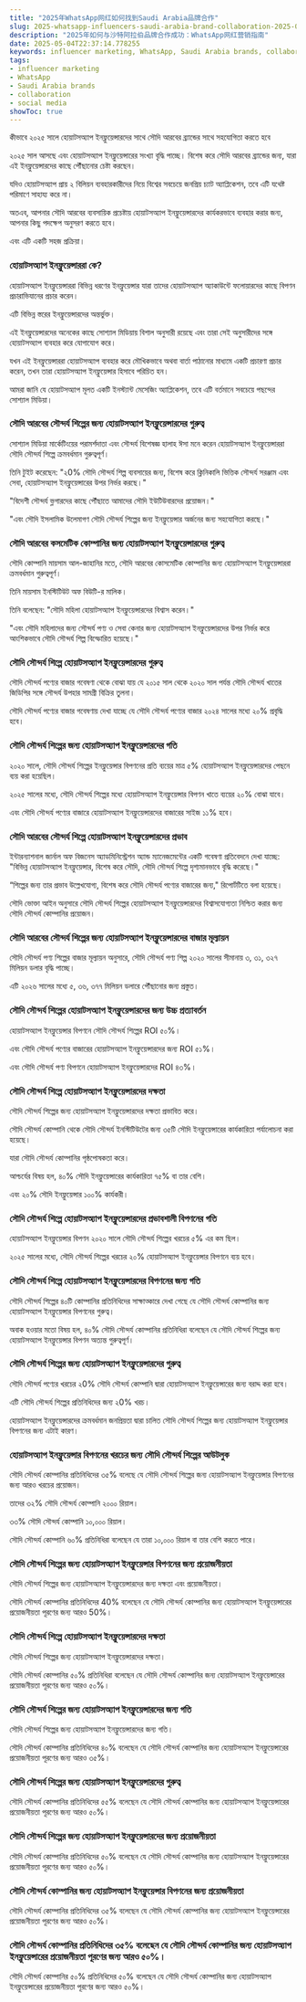 ```yaml
---
title: "2025年WhatsApp网红如何找到Saudi Arabia品牌合作"
slug: 2025-whatsapp-influencers-saudi-arabia-brand-collaboration-2025-05-04
description: "2025年如何与沙特阿拉伯品牌合作成功：WhatsApp网红营销指南"
date: 2025-05-04T22:37:14.778255
keywords: influencer marketing, WhatsApp, Saudi Arabia brands, collaboration, social media
tags:
- influencer marketing
- WhatsApp
- Saudi Arabia brands
- collaboration
- social media
showToc: true
---
```


কীভাবে ২০২৫ সালে হোয়াটসঅ্যাপ ইনফ্লুয়েন্সারদের সাথে সৌদি আরবের ব্র্যান্ডের সাথে সহযোগিতা করতে হবে

২০২৫ সাল আসছে এবং হোয়াটসঅ্যাপ ইনফ্লুয়েন্সারের সংখ্যা বৃদ্ধি পাচ্ছে। বিশেষ করে সৌদি আরবের ব্র্যান্ডের জন্য, যারা এই ইনফ্লুয়েন্সারদের কাছে পৌঁছানোর চেষ্টা করছেন।

যদিও হোয়াটসঅ্যাপ প্রায় ২ বিলিয়ন ব্যবহারকারীদের নিয়ে বিশ্বের সবচেয়ে জনপ্রিয় চ্যাট অ্যাপ্লিকেশন, তবে এটি যথেষ্ট পরিমাণে সাহায্য করে না।

অতএব, আপনার সৌদি আরবের ব্যবসায়িক প্রচেষ্টায় হোয়াটসঅ্যাপ ইনফ্লুয়েন্সারদের কার্যকরভাবে ব্যবহার করার জন্য, আপনার কিছু পদক্ষেপ অনুসরণ করতে হবে।

এবং এটি একটি সহজ প্রক্রিয়া।

### হোয়াটসঅ্যাপ ইনফ্লুয়েন্সাররা কে?

হোয়াটসঅ্যাপ ইনফ্লুয়েন্সাররা বিভিন্ন ধরণের ইনফ্লুয়েন্সার যারা তাদের হোয়াটসঅ্যাপ অ্যাকাউন্টে ফলোয়ারদের কাছে বিপণন প্রচারাভিযানের প্রচার করেন।

এটি বিভিন্ন স্তরের ইনফ্লুয়েন্সারদের অন্তর্ভুক্ত।

এই ইনফ্লুয়েন্সারদের অনেকের কাছে সোশ্যাল মিডিয়ায় বিশাল অনুসারী রয়েছে এবং তারা সেই অনুসারীদের সঙ্গে হোয়াটসঅ্যাপ ব্যবহার করে যোগাযোগ করে।

যখন এই ইনফ্লুয়েন্সাররা হোয়াটসঅ্যাপ ব্যবহার করে মৌখিকভাবে অথবা বার্তা পাঠানোর মাধ্যমে একটি প্রচারণা প্রচার করেন, তখন তারা হোয়াটসঅ্যাপ ইনফ্লুয়েন্সার হিসাবে পরিচিত হন।

আমরা জানি যে হোয়াটসঅ্যাপ মূলত একটি ইনস্ট্যান্ট মেসেজিং অ্যাপ্লিকেশন, তবে এটি বর্তমানে সবচেয়ে পছন্দের সোশ্যাল মিডিয়া।

### সৌদি আরবের সৌন্দর্য শিল্পের জন্য হোয়াটসঅ্যাপ ইনফ্লুয়েন্সারদের গুরুত্ব

সোশ্যাল মিডিয়া মার্কেটিংয়ের পরামর্শদাতা এবং সৌন্দর্য বিশেষজ্ঞ হালাহ ঈসা মনে করেন হোয়াটসঅ্যাপ ইনফ্লুয়েন্সাররা সৌদি সৌন্দর্য শিল্পে ক্রমবর্ধমান গুরুত্বপূর্ণ।

তিনি টুইট করেছেন: "২0% সৌদি সৌন্দর্য শিল্প ব্যবসায়ের জন্য, বিশেষ করে ক্লিনিকালি ভিত্তিক সৌন্দর্য সরঞ্জাম এবং সেবা, হোয়াটসঅ্যাপ ইনফ্লুয়েন্সারের উপর নির্ভর করছে।"

"বিদেশী সৌন্দর্য ভ্লগারদের কাছে পৌঁছাতে আমাদের সৌদি ইউটিউবারদের প্রয়োজন।"

"এবং সৌদি ইসলামিক উলেমাগণ সৌদি সৌন্দর্য শিল্পের জন্য ইনফ্লুয়েন্সার অর্জনের জন্য সহযোগিতা করছে।"

### সৌদি আরবের কসমেটিক কোম্পানির জন্য হোয়াটসঅ্যাপ ইনফ্লুয়েন্সারদের গুরুত্ব

সৌদি কোম্পানি মায়সাম আল-জাহানির মতে, সৌদি আরবের কোসমেটিক কোম্পানির জন্য হোয়াটসঅ্যাপ ইনফ্লুয়েন্সাররা ক্রমবর্ধমান গুরুত্বপূর্ণ।

তিনি মায়সাম ইনস্টিটিউট অফ বিউটি-র মালিক।

তিনি বলেছেন: "সৌদি মহিলা হোয়াটসঅ্যাপ ইনফ্লুয়েন্সারদের বিশ্বাস করেন।"

"এবং সৌদি মহিলাদের জন্য সৌন্দর্য পণ্য ও সেবা কেনার জন্য হোয়াটসঅ্যাপ ইনফ্লুয়েন্সারদের উপর নির্ভর করে আংশিকভাবে সৌদি সৌন্দর্য শিল্প বিস্ফোরিত হয়েছে।"

### সৌদি সৌন্দর্য শিল্পে হোয়াটসঅ্যাপ ইনফ্লুয়েন্সারদের গুরুত্ব

সৌদি সৌন্দর্য পণ্যের বাজার গবেষণা থেকে বোঝা যায় যে ২০১৫ সাল থেকে ২০২০ সাল পর্যন্ত সৌদি সৌন্দর্য খাতের জিডিপির সঙ্গে সৌন্দর্য উপহার সামগ্রী বিক্রির তুলনা।

সৌদি সৌন্দর্য পণ্যের বাজার গবেষণায় দেখা যাচ্ছে যে সৌদি সৌন্দর্য পণ্যের বাজার ২০২৪ সালের মধ্যে ২০% প্রবৃদ্ধি হবে।

### সৌদি সৌন্দর্য শিল্পের জন্য হোয়াটসঅ্যাপ ইনফ্লুয়েন্সারদের গতি

২০২০ সালে, সৌদি সৌন্দর্য শিল্পের ইনফ্লুয়েন্সার বিপণনের প্রতি ব্যয়ের মাত্র ৫% হোয়াটসঅ্যাপ ইনফ্লুয়েন্সারদের পেছনে ব্যয় করা হয়েছিল।

২০২৫ সালের মধ্যে, সৌদি সৌন্দর্য শিল্পের মধ্যে হোয়াটসঅ্যাপ ইনফ্লুয়েন্সার বিপণন খাতে ব্যয়ের ২০% বোঝা যাবে।

এবং সৌদি সৌন্দর্য পণ্যের বাজারে হোয়াটসঅ্যাপ ইনফ্লুয়েন্সারদের বাজারের সাইজ ১১% হবে।

### সৌদি আরবের সৌন্দর্য শিল্পে হোয়াটসঅ্যাপ ইনফ্লুয়েন্সারদের প্রভাব

ইন্টারন্যাশনাল জার্নাল অফ বিজনেস অ্যাডমিনিস্ট্রেশন অ্যান্ড ম্যানেজমেন্টের একটি গবেষণা প্রতিবেদনে দেখা যাচ্ছে: "বিভিন্ন হোয়াটসঅ্যাপ ইনফ্লুয়েন্সার, বিশেষ করে সৌদি, সৌদি সৌন্দর্য শিল্পে দৃশ্যমানভাবে বৃদ্ধি করেছে।"

“শিল্পের জন্য তার প্রভাব উল্লেখযোগ্য, বিশেষ করে সৌদি সৌন্দর্য পণ্যের বাজারের জন্য," রিপোর্টটিতে বলা হয়েছে।

সৌদি ভোক্তা আইন অনুসারে সৌদি সৌন্দর্য শিল্পের হোয়াটসঅ্যাপ ইনফ্লুয়েন্সারদের বিশ্বাসযোগ্যতা নিশ্চিত করার জন্য সৌদি সৌন্দর্য কোম্পানির প্রয়োজন।

### সৌদি আরবের সৌন্দর্য শিল্পের জন্য হোয়াটসঅ্যাপ ইনফ্লুয়েন্সারদের বাজার মূল্যায়ন

সৌদি সৌন্দর্য পণ্য শিল্পের বাজার মূল্যায়ন অনুসারে, সৌদি সৌন্দর্য পণ্য শিল্প ২০২০ সালের সীমানায় ৩, ৩১, ৩২৭ মিলিয়ন ডলার বৃদ্ধি পাচ্ছে।

এটি ২০২৬ সালের মধ্যে ৫, ৩৬, ৩৭৭ মিলিয়ন ডলারে পৌঁছানোর জন্য প্রস্তুত।

### সৌদি সৌন্দর্য শিল্পের হোয়াটসঅ্যাপ ইনফ্লুয়েন্সারদের জন্য উচ্চ প্রত্যাবর্তন

হোয়াটসঅ্যাপ ইনফ্লুয়েন্সার বিপণনে সৌদি সৌন্দর্য শিল্পের ROI ৫০%। 

এবং সৌদি সৌন্দর্য পণ্যের বাজারের হোয়াটসঅ্যাপ ইনফ্লুয়েন্সারদের জন্য ROI ৫১%।

এবং সৌদি সৌন্দর্য পণ্য বিপণনে হোয়াটসঅ্যাপ ইনফ্লুয়েন্সারদের ROI ৪৩%।

### সৌদি সৌন্দর্য শিল্পে হোয়াটসঅ্যাপ ইনফ্লুয়েন্সারদের দক্ষতা

সৌদি সৌন্দর্য শিল্পের জন্য হোয়াটসঅ্যাপ ইনফ্লুয়েন্সারদের দক্ষতা প্রভাবিত করে।

সৌদি সৌন্দর্য কোম্পানি থেকে সৌদি সৌন্দর্য ইনস্টিটিউটের জন্য ৩৫টি সৌদি ইনফ্লুয়েন্সারের কার্যকারিতা পর্যালোচনা করা হয়েছে।

যারা সৌদি সৌন্দর্য কোম্পানির পৃষ্ঠপোষকতা করে।

আশ্চর্যের বিষয় হল, ৪০% সৌদি ইনফ্লুয়েন্সারের কার্যকারিতা ৭৫% বা তার বেশি।

এবং ২০% সৌদি ইনফ্লুয়েন্সার ১০০% কার্যকরী।

### সৌদি সৌন্দর্য শিল্পে হোয়াটসঅ্যাপ ইনফ্লুয়েন্সারদের প্রভাবশালী বিপণনের গতি

হোয়াটসঅ্যাপ ইনফ্লুয়েন্সার বিপণন ২০২০ সালে সৌদি সৌন্দর্য শিল্পের খরচের ৫% এর কম ছিল।

২০২৫ সালের মধ্যে, সৌদি সৌন্দর্য শিল্পের খরচের ২০% হোয়াটসঅ্যাপ ইনফ্লুয়েন্সার বিপণনে ব্যয় হবে।

### সৌদি সৌন্দর্য শিল্পে হোয়াটসঅ্যাপ ইনফ্লুয়েন্সারদের বিপণনের জন্য গতি

সৌদি সৌন্দর্য শিল্পের ৪০টি কোম্পানির প্রতিনিধিদের সাক্ষাত্কারে দেখা গেছে যে সৌদি সৌন্দর্য কোম্পানির জন্য হোয়াটসঅ্যাপ ইনফ্লুয়েন্সার বিপণনের গুরুত্ব।

অবাক হওয়ার মতো বিষয় হল, ৪০% সৌদি সৌন্দর্য কোম্পানির প্রতিনিধিরা বলেছেন যে সৌদি সৌন্দর্য শিল্পের জন্য হোয়াটসঅ্যাপ ইনফ্লুয়েন্সার বিপণন অত্যন্ত গুরুত্বপূর্ণ।

### সৌদি সৌন্দর্য শিল্পের জন্য হোয়াটসঅ্যাপ ইনফ্লুয়েন্সারদের গুরুত্ব

সৌদি সৌন্দর্য পণ্যের খরচের ২0% সৌদি সৌন্দর্য কোম্পানি দ্বারা হোয়াটসঅ্যাপ ইনফ্লুয়েন্সারের জন্য বরাদ্দ করা হবে।

এটি সৌদি সৌন্দর্য শিল্পের প্রতিনিধিদের জন্য ২0% খরচ।

হোয়াটসঅ্যাপ ইনফ্লুয়েন্সারদের ক্রমবর্ধমান জনপ্রিয়তা দ্বারা চালিত সৌদি সৌন্দর্য শিল্পের জন্য হোয়াটসঅ্যাপ ইনফ্লুয়েন্সার বিপণনের জন্য এটাই কারণ।

### হোয়াটসঅ্যাপ ইনফ্লুয়েন্সার বিপণনের খরচের জন্য সৌদি সৌন্দর্য শিল্পের আউটলুক

সৌদি সৌন্দর্য কোম্পানির প্রতিনিধিদের ৩৫% বলেছে যে সৌদি সৌন্দর্য শিল্পের জন্য হোয়াটসঅ্যাপ ইনফ্লুয়েন্সার বিপণনের জন্য আরও খরচের প্রয়োজন।

তাদের ৩২% সৌদি সৌন্দর্য কোম্পানি ২০০০ রিয়াল।

৩৩% সৌদি সৌন্দর্য কোম্পানি ১০,০০০ রিয়াল।

সৌদি সৌন্দর্য কোম্পানি ৬০% প্রতিনিধিরা বলেছেন যে তারা ১০,০০০ রিয়াল বা তার বেশি করতে পারে।

### সৌদি সৌন্দর্য শিল্পের জন্য হোয়াটসঅ্যাপ ইনফ্লুয়েন্সার বিপণনের জন্য প্রয়োজনীয়তা

সৌদি সৌন্দর্য শিল্পের জন্য হোয়াটসঅ্যাপ ইনফ্লুয়েন্সারদের জন্য দক্ষতা এবং প্রয়োজনীয়তা।

সৌদি সৌন্দর্য কোম্পানির প্রতিনিধিদের 40% বলেছেন যে সৌদি সৌন্দর্য কোম্পানির জন্য হোয়াটসঅ্যাপ ইনফ্লুয়েন্সারের প্রয়োজনীয়তা পূরণের জন্য আরও 50%।

### সৌদি সৌন্দর্য শিল্পে হোয়াটসঅ্যাপ ইনফ্লুয়েন্সারদের দক্ষতা

সৌদি সৌন্দর্য শিল্পের জন্য হোয়াটসঅ্যাপ ইনফ্লুয়েন্সারদের দক্ষতা।

সৌদি সৌন্দর্য কোম্পানির ৫০% প্রতিনিধিরা বলেছেন যে সৌদি সৌন্দর্য কোম্পানির জন্য হোয়াটসঅ্যাপ ইনফ্লুয়েন্সারের প্রয়োজনীয়তা পূরণের জন্য আরও ৫০%।

### সৌদি সৌন্দর্য শিল্পের জন্য হোয়াটসঅ্যাপ ইনফ্লুয়েন্সারদের জন্য গতি

সৌদি সৌন্দর্য শিল্পের জন্য হোয়াটসঅ্যাপ ইনফ্লুয়েন্সারদের জন্য গতি।

সৌদি সৌন্দর্য কোম্পানির প্রতিনিধিদের ৪০% বলেছেন যে সৌদি সৌন্দর্য কোম্পানির জন্য হোয়াটসঅ্যাপ ইনফ্লুয়েন্সারের প্রয়োজনীয়তা পূরণের জন্য আরও ৩৫%।

### সৌদি সৌন্দর্য শিল্পের জন্য হোয়াটসঅ্যাপ ইনফ্লুয়েন্সারদের গুরুত্ব

সৌদি সৌন্দর্য কোম্পানির প্রতিনিধিদের ৫৫% বলেছেন যে সৌদি সৌন্দর্য কোম্পানির জন্য হোয়াটসঅ্যাপ ইনফ্লুয়েন্সারের প্রয়োজনীয়তা পূরণের জন্য আরও ৫০%।

### সৌদি সৌন্দর্য শিল্পের জন্য হোয়াটসঅ্যাপ ইনফ্লুয়েন্সারদের জন্য প্রয়োজনীয়তা

সৌদি সৌন্দর্য কোম্পানির প্রতিনিধিদের ৫০% বলেছেন যে সৌদি সৌন্দর্য কোম্পানির জন্য হোয়াটসঅ্যাপ ইনফ্লুয়েন্সারের প্রয়োজনীয়তা পূরণের জন্য আরও ৫০%।

### সৌদি সৌন্দর্য কোম্পানির জন্য হোয়াটসঅ্যাপ ইনফ্লুয়েন্সার বিপণনের জন্য প্রয়োজনীয়তা

সৌদি সৌন্দর্য কোম্পানির প্রতিনিধিদের ৩৫% বলেছেন যে সৌদি সৌন্দর্য কোম্পানির জন্য হোয়াটসঅ্যাপ ইনফ্লুয়েন্সারের প্রয়োজনীয়তা পূরণের জন্য আরও ৫০%।

### সৌদি সৌন্দর্য কোম্পানির প্রতিনিধিদের ৩৫% বলেছেন যে সৌদি সৌন্দর্য কোম্পানির জন্য হোয়াটসঅ্যাপ ইনফ্লুয়েন্সারের প্রয়োজনীয়তা পূরণের জন্য আরও ৫০%।

সৌদি সৌন্দর্য কোম্পানির ৫০% প্রতিনিধিদের ৫০% বলেছেন যে সৌদি সৌন্দর্য কোম্পানির জন্য হোয়াটসঅ্যাপ ইনফ্লুয়েন্সারের প্রয়োজনীয়তা পূরণের জন্য আরও ৫০%।